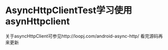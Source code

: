 # AsyncHttpClientTest学习使用asynHttpclient
 关于asyncHttpClient可参见http://loopj.com/android-async-http/
 看完源码再来更新
